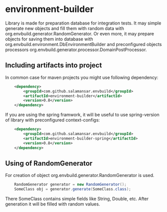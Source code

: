 # environment-builder
Library is made for preparation database for integration tests.
It may simple generate new objects and fill them with random data with org.envbuild.generator.RandomGenerator.
Or even more, it may prepare objects for saving them into database with org.envbuild.environment.DbEnvironmentBuilder and preconfigured objects processors org.envbuild.generator.processor.DomainPostProcessor.

## Including artifacts into project
In common case for maven projects you might use following dependency:
```xml   
    <dependency>
        <groupId>com.github.salamansar.envbuild</groupId>
        <artifactId>environment-builder</artifactId>
        <version>0.8</version>
    </dependency>
```
If you are using the spring framwork, it will be useful to use spring-version of library with preconfigured context-configs:
```xml   
    <dependency>
        <groupId>com.github.salamansar.envbuild</groupId>
        <artifactId>environment-builder-spring</artifactId>
        <version>0.8</version>
    </dependency>
```
## Using of RandomGenerator
For creation of object org.envbuild.generator.RandomGenerator is used. 
```java
    RandomGenerator generator = new RandomGenerator();
    SomeClass obj = generator.generate(SomeClass.class); 
```
There SomeClass contains simple fields like String, Double, etc. After generation it will be filled with random values.
